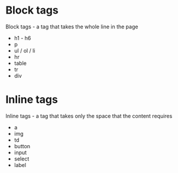 # Block tags
Block tags - a tag that takes the whole line in the page
* h1 - h6
* p
* ul / ol / li
* hr
* table
* tr
* div

# Inline tags
Inline tags - a tag that takes only the space that the content requires
* a
* img
* td
* button
* input
* select
* label

